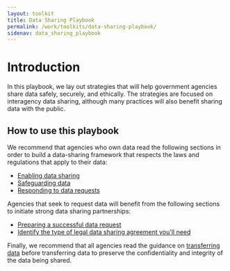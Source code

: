 ```yaml
---
layout: toolkit
title: Data Sharing Playbook
permalink: /work/toolkits/data-sharing-playbook/
sidenav: data_sharing_playbook
---
```


# Introduction

In this playbook, we lay out strategies that will help government agencies share data safely, securely, and ethically. The strategies are focused on interagency data sharing, although many practices will also benefit sharing data with the public.

## How to use this playbook

We recommend that agencies who own data read the following sections in order to build a data-sharing framework that respects the laws and regulations that apply to their data:

- [Enabling data sharing](/work/toolkits/data-sharing-playbook/enabling-data-sharing/)
- [Safeguarding data](/work/toolkits/data-sharing-playbook/safeguarding-data/)
- [Responding to data requests](/work/toolkits/data-sharing-playbook/responding-to-data-requests/)

Agencies that seek to request data will benefit from the following sections to initiate strong data sharing partnerships:

 - [Preparing a successful data request](/work/toolkits/data-sharing-playbook/preparing-a-successful-data-request/)
 - [Identify the type of legal data sharing agreement you'll need](/work/toolkits/data-sharing-playbook/responding-to-data-requests#identify-the-type-of-legal-data-sharing-agreement-you-will-need/)

Finally, we recommend that all agencies read the guidance on [transferring data](/work/toolkits/data-sharing-playbook/transferring-data/) before transferring data to preserve the confidentiality and integrity of the data being shared.
